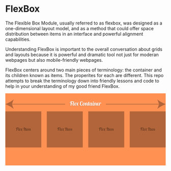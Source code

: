 # FlexBox


The Flexible Box Module, usually referred to as flexbox, was designed as a one-dimensional layout model, and as a method that could offer space distribution between items in an interface and powerful alignment capabilities. 

Understanding FlexBox is important to the overall conversation about grids and layouts because it is powerful and dramatic tool not just for moderan webpages but also mobile-friendly webpages. 

FlexBox centers around two main pieces of terminology: the container and its children known as items. The properites for each are different. This repo attempts to break the terminology down into friendly lessons and code to help in your understanding of my good friend FlexBox. 


![](images/flex-container.png)
